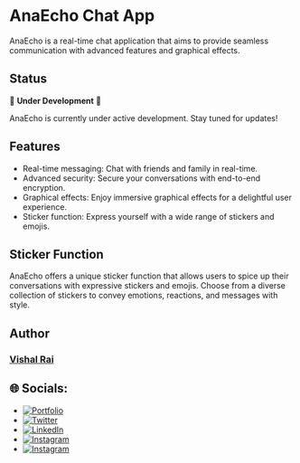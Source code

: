 # AnaEcho Chat App

AnaEcho is a real-time chat application that aims to provide seamless communication with advanced features and graphical effects.

## Status

🚧 **Under Development** 🚧

AnaEcho is currently under active development. Stay tuned for updates!

## Features

- Real-time messaging: Chat with friends and family in real-time.
- Advanced security: Secure your conversations with end-to-end encryption.
- Graphical effects: Enjoy immersive graphical effects for a delightful user experience.
- Sticker function: Express yourself with a wide range of stickers and emojis.

## Sticker Function

AnaEcho offers a unique sticker function that allows users to spice up their conversations with expressive stickers and emojis. Choose from a diverse collection of stickers to convey emotions, reactions, and messages with style.

## Author

### [Vishal Rai](https://github.com/vishalra-i)
## 🌐 Socials:

   - [![Portfolio](https://img.shields.io/badge/-Portfolio-grey?style=for-the-badge&logoColor=white&logo=portfolio&logoWidth=20&logoHeight=20&labelPadding=2px)](https://vishalrai.netlify.app/)
   - [![Twitter](https://img.shields.io/badge/-Twitter-blue?style=for-the-badge&logo=twitter&logoColor=white&logoWidth=20&logoHeight=20&labelPadding=2px)](https://twitter.com/Vishal____rai)
   - [![LinkedIn](https://img.shields.io/badge/-LinkedIn-blue?style=for-the-badge&logo=linkedin&logoColor=white&logoWidth=20&logoHeight=20&labelPadding=2px)](https://www.linkedin.com/in/vishalrai07/)
   - [![Instagram](https://img.shields.io/badge/-Instagram-d62976?style=for-the-badge&logo=instagram&logoColor=white&logoWidth=20&logoHeight=20&labelPadding=2px)](https://www.instagram.com/vishal____rai)
   - [![Instagram](https://img.shields.io/badge/-Email-purple?style=for-the-badge&logo=gmail&logoColor=red&logoWidth=20&logoHeight=20&labelPadding=2px)](mailto:vishalrai0392@gmail.com)
